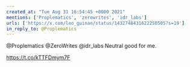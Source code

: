 ```yaml
---
created_at: "Tue Aug 31 16:54:45 +0000 2021"
mentions: ['Proplematics', 'zerowrites', 'idr_labs']
urls: ['https://x.com/leo_guinan/status/1432748431622250505?s=19']
in_reply_to: @Proplematics
---
```


@Proplematics @ZeroWrites @idr_labs Neutral good for me.

https://t.co/kTTFDmym7F